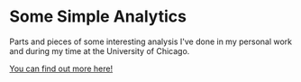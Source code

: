 # Some Simple Analytics

Parts and pieces of some interesting analysis I've done in my personal work and during my time at the University of Chicago.

[You can find out more here!](https://kearnz.github.io/uoc-analysis/index.html)
